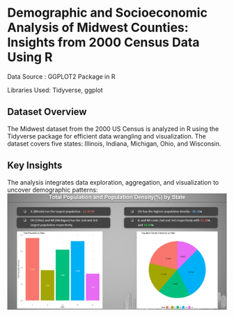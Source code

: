 # Demographic and Socioeconomic Analysis of Midwest Counties: Insights from 2000 Census Data Using R

Data Source : GGPLOT2 Package in R 

Libraries Used: Tidyverse, ggplot

## **Dataset Overview**
The Midwest dataset from the 2000 US Census is analyzed in R using the Tidyverse package for efficient data wrangling and visualization. The dataset covers five states: Illinois, Indiana, Michigan, Ohio, and Wisconsin.

## **Key Insights**
The analysis integrates data exploration, aggregation, and visualization to uncover demographic patterns:
![Dashboard 1](assets/img/1.png)
